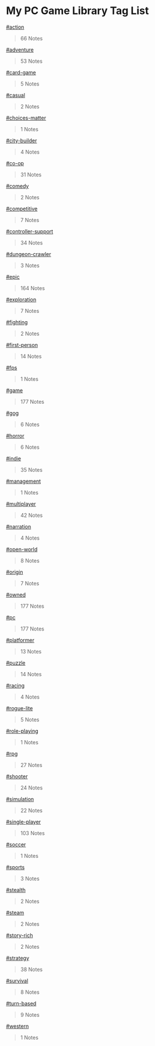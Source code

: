# My PC Game Library Tag List

[#action](./action.html)
> 66 Notes

[#adventure](./adventure.html)
> 53 Notes

[#card-game](./card-game.html)
> 5 Notes

[#casual](./casual.html)
> 2 Notes

[#choices-matter](./choices-matter.html)
> 1 Notes

[#city-builder](./city-builder.html)
> 4 Notes

[#co-op](./co-op.html)
> 31 Notes

[#comedy](./comedy.html)
> 2 Notes

[#competitive](./competitive.html)
> 7 Notes

[#controller-support](./controller-support.html)
> 34 Notes

[#dungeon-crawler](./dungeon-crawler.html)
> 3 Notes

[#epic](./epic.html)
> 164 Notes

[#exploration](./exploration.html)
> 7 Notes

[#fighting](./fighting.html)
> 2 Notes

[#first-person](./first-person.html)
> 14 Notes

[#fps](./fps.html)
> 1 Notes

[#game](./game.html)
> 177 Notes

[#gog](./gog.html)
> 6 Notes

[#horror](./horror.html)
> 6 Notes

[#indie](./indie.html)
> 35 Notes

[#management](./management.html)
> 1 Notes

[#multiplayer](./multiplayer.html)
> 42 Notes

[#narration](./narration.html)
> 4 Notes

[#open-world](./open-world.html)
> 8 Notes

[#origin](./origin.html)
> 7 Notes

[#owned](./owned.html)
> 177 Notes

[#pc](./pc.html)
> 177 Notes

[#platformer](./platformer.html)
> 13 Notes

[#puzzle](./puzzle.html)
> 14 Notes

[#racing](./racing.html)
> 4 Notes

[#rogue-lite](./rogue-lite.html)
> 5 Notes

[#role-playing](./role-playing.html)
> 1 Notes

[#rpg](./rpg.html)
> 27 Notes

[#shooter](./shooter.html)
> 24 Notes

[#simulation](./simulation.html)
> 22 Notes

[#single-player](./single-player.html)
> 103 Notes

[#soccer](./soccer.html)
> 1 Notes

[#sports](./sports.html)
> 3 Notes

[#stealth](./stealth.html)
> 2 Notes

[#steam](./steam.html)
> 2 Notes

[#story-rich](./story-rich.html)
> 2 Notes

[#strategy](./strategy.html)
> 38 Notes

[#survival](./survival.html)
> 8 Notes

[#turn-based](./turn-based.html)
> 9 Notes

[#western](./western.html)
> 1 Notes


